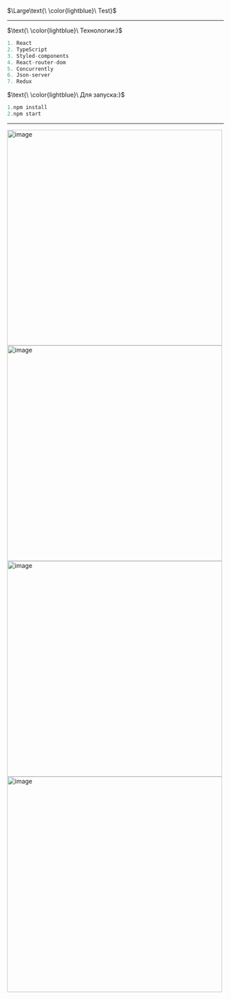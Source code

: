 $\Large\text{\ \color{lightblue}\ Test}$
____


$\text{\ \color{lightblue}\   Технологии:\}$  

```java
1. React
2. TypeScript
3. Styled-components
4. React-router-dom
5. Concurrently
6. Json-server
7. Redux
```
$\text{\ \color{lightblue}\  Для запуска:\}$  
```javaScript
1.npm install
2.npm start
```

____

<img width="500" alt="image" src="https://github.com/user-attachments/assets/544b97c8-c3e6-4d57-8c68-f34b92bc8659" />
<img width="500" alt="image" src="https://github.com/user-attachments/assets/1b029cdf-a4da-46c9-9d75-240351e50532" />
<img width="500" alt="image" src="https://github.com/user-attachments/assets/876bc13d-6a8e-40fd-b9b4-4b09177419de" />
<img width="500" alt="image" src="https://github.com/user-attachments/assets/1b8bda5e-1e11-47be-899a-ab3283b4081e" />



